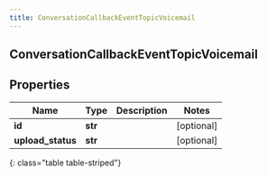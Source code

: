 ```yaml
---
title: ConversationCallbackEventTopicVoicemail
---
```

## ConversationCallbackEventTopicVoicemail

## Properties

|Name | Type | Description | Notes|
|------------ | ------------- | ------------- | -------------|
| **id** | **str** |  | [optional] |
| **upload_status** | **str** |  | [optional] |
{: class="table table-striped"}



